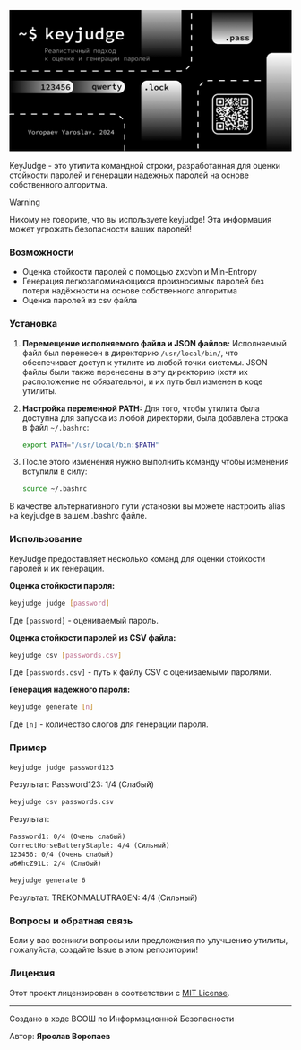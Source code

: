 ![KeyJudge](banner.png)

KeyJudge - это утилита командной строки, разработанная для оценки стойкости паролей и генерации надежных паролей на основе собственного алгоритма.

> [!WARNING] 
> Никому не говорите, что вы используете keyjudge! Эта информация может угрожать безопасности ваших паролей!
### Возможности

- Оценка стойкости паролей с помощью zxcvbn и Min-Entropy
- Генерация легкозапоминающихся произносимых паролей без потери надёжности на основе собственного алгоритма
- Оценка паролей из csv файла
  
### Установка

1. **Перемещение исполняемого файла и JSON файлов:**
   Исполняемый файл был перенесен в директорию `/usr/local/bin/`, что обеспечивает доступ к утилите из любой точки системы. JSON файлы были также перенесены в эту директорию (хотя их расположение не обязательно), и их путь был изменен в коде утилиты.

2. **Настройка переменной PATH:**
   Для того, чтобы утилита была доступна для запуска из любой директории, была добавлена строка в файл `~/.bashrc`:
   ```bash
   export PATH="/usr/local/bin:$PATH"
   ```
   
3. После этого изменения нужно выполнить команду чтобы изменения вступили в силу:
   ```bash
   source ~/.bashrc
   ```

В качестве альтернативного пути установки вы можете настроить alias на keyjudge в вашем .bashrc файле.

### Использование

KeyJudge предоставляет несколько команд для оценки стойкости паролей и их генерации.

**Оценка стойкости пароля:**
```bash
keyjudge judge [password]
```
Где `[password]` - оцениваемый пароль.


**Оценка стойкости паролей из CSV файла:**
```bash
keyjudge csv [passwords.csv]
```
Где `[passwords.csv]` - путь к файлу CSV с оцениваемыми паролями.


**Генерация надежного пароля:**
```bash
keyjudge generate [n]
```
Где `[n]` - количество слогов для генерации пароля.

### Пример

```bash
keyjudge judge password123
```
Результат: Password123: 1/4 (Слабый)

```bash
keyjudge csv passwords.csv
```
Результат:
```
Password1: 0/4 (Очень слабый)
CorrectHorseBatteryStaple: 4/4 (Сильный)
123456: 0/4 (Очень слабый)
a6#hcZ91L: 2/4 (Слабый)
```

```bash
keyjudge generate 6
```
Результат: TREKONMALUTRAGEN: 4/4 (Сильный)

### Вопросы и обратная связь

Если у вас возникли вопросы или предложения по улучшению утилиты, пожалуйста, создайте Issue в этом репозитории!

### Лицензия

Этот проект лицензирован в соответствии с [MIT License](LICENSE).

---
Создано в ходе ВСОШ по Информационной Безопасности

Автор: **Ярослав Воропаев**
